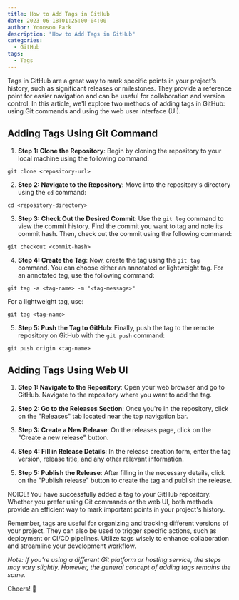 ```yaml
---
title: How to Add Tags in GitHub
date: 2023-06-18T01:25:00-04:00
author: Yoonsoo Park
description: "How to Add Tags in GitHub"
categories:
  - GitHub
tags:
  - Tags
---
```


Tags in GitHub are a great way to mark specific points in your project's history, such as significant releases or milestones. They provide a reference point for easier navigation and can be useful for collaboration and version control. In this article, we'll explore two methods of adding tags in GitHub: using Git commands and using the web user interface (UI).

## Adding Tags Using Git Command

1. **Step 1: Clone the Repository**: Begin by cloning the repository to your local machine using the following command:
```
git clone <repository-url>
```

2. **Step 2: Navigate to the Repository**: Move into the repository's directory using the `cd` command:
```
cd <repository-directory>
```

3. **Step 3: Check Out the Desired Commit**: Use the `git log` command to view the commit history. Find the commit you want to tag and note its commit hash. Then, check out the commit using the following command:
```
git checkout <commit-hash>
```

4. **Step 4: Create the Tag**: Now, create the tag using the `git tag` command. You can choose either an annotated or lightweight tag. For an annotated tag, use the following command:
```
git tag -a <tag-name> -m "<tag-message>"
```
For a lightweight tag, use:
```
git tag <tag-name>
```

5. **Step 5: Push the Tag to GitHub**: Finally, push the tag to the remote repository on GitHub with the `git push` command:
```
git push origin <tag-name>
```

## Adding Tags Using Web UI

1. **Step 1: Navigate to the Repository**: Open your web browser and go to GitHub. Navigate to the repository where you want to add the tag.

2. **Step 2: Go to the Releases Section**: Once you're in the repository, click on the "Releases" tab located near the top navigation bar.

3. **Step 3: Create a New Release**: On the releases page, click on the "Create a new release" button.

4. **Step 4: Fill in Release Details**: In the release creation form, enter the tag version, release title, and any other relevant information.

5. **Step 5: Publish the Release**: After filling in the necessary details, click on the "Publish release" button to create the tag and publish the release.

NOICE! You have successfully added a tag to your GitHub repository. Whether you prefer using Git commands or the web UI, both methods provide an efficient way to mark important points in your project's history.

Remember, tags are useful for organizing and tracking different versions of your project. They can also be used to trigger specific actions, such as deployment or CI/CD pipelines. Utilize tags wisely to enhance collaboration and streamline your development workflow.

*Note: If you're using a different Git platform or hosting service, the steps may vary slightly. However, the general concept of adding tags remains the same.*


Cheers! 🍺

